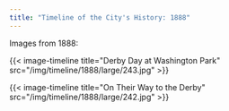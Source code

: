 ```yaml
---
title: "Timeline of the City's History: 1888"
---
```

Images from 1888:

{{< image-timeline title="Derby Day at Washington Park" src="/img/timeline/1888/large/243.jpg" >}}

{{< image-timeline title="On Their Way to the Derby" src="/img/timeline/1888/large/242.jpg" >}}